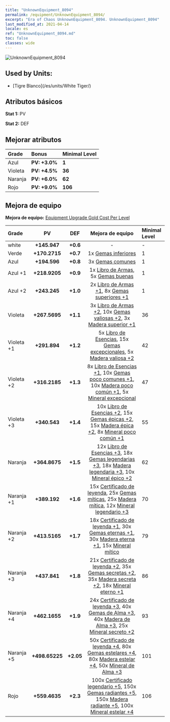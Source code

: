 ```yaml
---
title: "UnknownEquipment_8094"
permalink: /equipment/UnknownEquipment_8094/
excerpt: "Era of Chaos UnknownEquipment_8094. UnknownEquipment_8094"
last_modified_at: 2021-04-14
locale: es
ref: "UnknownEquipment_8094.md"
toc: false
classes: wide
---
```


  ![UnknownEquipment_8094](/images/e/e_8094.png)

## Used by Units:

* [Tigre Blanco](/es/units/White Tiger/) 


## Atributos básicos
 **Stat 1:** PV

 **Stat 2:** DEF

## Mejorar atributos

  |     Grade    |   Bonus | Minimal Level | 
  |:-------------|:--------|:--------------| 
  | Azul | **PV: +3.0%** | **1** | 
  | Violeta | **PV: +4.5%** | **36** | 
  | Naranja | **PV: +6.0%** | **62** | 
  | Rojo | **PV: +9.0%** | **106** | 


## Mejora de equipo
 **Mejora de equipo:** [Equipment Upgrade Gold Cost Per Level](/equipment/EquipmentUpgradeCostPerLevel/) 

  |          Grade      | PV | DEF | Mejora de equipo | Minimal Level |
  |:--------------------|:---------:|:---------:|:----------------:|:--------------|
  | white | **+145.947** | **+0.6** | - | - |
  | Verde | **+170.2715** | **+0.7** | 1x [Gemas inferiores](/es/Items/mat_4/) | 1 |
  | Azul | **+194.596** | **+0.8** | 3x [Gemas comunes](/es/Items/mat_10/) | 1 |
  | Azul +1 | **+218.9205** | **+0.9** | 1x [Libro de Armas](/es/Items/mat_18/), 5x [Gemas buenas](/es/Items/mat_16/) | 1 |
  | Azul +2 | **+243.245** | **+1.0** | 2x [Libro de Armas +1](/es/Items/mat_25/), 8x [Gemas superiores +1](/es/Items/mat_23/) | 1 |
  | Violeta | **+267.5695** | **+1.1** | 3x [Libro de Armas +2](/es/Items/mat_32/), 10x [Gemas valiosas +2](/es/Items/mat_30/), 3x [Madera superior +1](/es/Items/mat_20/) | 36 |
  | Violeta +1 | **+291.894** | **+1.2** | 5x [Libro de Esencias](/es/Items/mat_39/), 15x [Gemas excepcionales](/es/Items/mat_37/), 5x [Madera valiosa +2](/es/Items/mat_27/) | 42 |
  | Violeta +2 | **+316.2185** | **+1.3** | 8x [Libro de Esencias +1](/es/Items/mat_46/), 10x [Gemas poco comunes +1](/es/Items/mat_44/), 10x [Madera poco común +1](/es/Items/mat_41/), 5x [Mineral excepcional](/es/Items/mat_33/) | 47 |
  | Violeta +3 | **+340.543** | **+1.4** | 10x [Libro de Esencias +2](/es/Items/mat_53/), 15x [Gemas épicas +2](/es/Items/mat_51/), 15x [Madera épica +2](/es/Items/mat_48/), 8x [Mineral poco común +1](/es/Items/mat_40/) | 55 |
  | Naranja | **+364.8675** | **+1.5** | 12x [Libro de Esencias +3](/es/Items/mat_60/), 18x [Gemas legendarias +3](/es/Items/mat_58/), 18x [Madera legendaria +3](/es/Items/mat_55/), 10x [Mineral épico +2](/es/Items/mat_47/) | 62 |
  | Naranja +1 | **+389.192** | **+1.6** | 15x [Certificado de leyenda](/es/Items/mat_67/), 25x [Gemas míticas](/es/Items/mat_65/), 25x [Madera mítica](/es/Items/mat_62/), 12x [Mineral legendario +3](/es/Items/mat_54/) | 70 |
  | Naranja +2 | **+413.5165** | **+1.7** | 18x [Certificado de leyenda +1](/es/Items/mat_74/), 30x [Gemas eternas +1](/es/Items/mat_72/), 30x [Madera eterna +1](/es/Items/mat_69/), 15x [Mineral mítico](/es/Items/mat_61/) | 79 |
  | Naranja +3 | **+437.841** | **+1.8** | 21x [Certificado de leyenda +2](/es/Items/mat_81/), 35x [Gemas secretas +2](/es/Items/mat_79/), 35x [Madera secreta +2](/es/Items/mat_76/), 18x [Mineral eterno +1](/es/Items/mat_68/) | 86 |
  | Naranja +4 | **+462.1655** | **+1.9** | 24x [Certificado de leyenda +3](/es/Items/mat_88/), 40x [Gemas de Alma +3](/es/Items/mat_86/), 40x [Madera de Alma +3](/es/Items/mat_83/), 25x [Mineral secreto +2](/es/Items/mat_75/) | 93 |
  | Naranja +5 | **+498.65225** | **+2.05** | 50x [Certificado de leyenda +4](/es/Items/mat_95/), 80x [Gemas estelares +4](/es/Items/mat_93/), 80x [Madera estelar +4](/es/Items/mat_90/), 50x [Mineral de Alma +3](/es/Items/mat_82/) | 101 |
  | Rojo | **+559.4635** | **+2.3** | 100x [Certificado legendario +5](/es/Items/mat_102/), 150x [Gemas radiantes +5](/es/Items/mat_100/), 150x [Madera radiante +5](/es/Items/mat_97/), 100x [Mineral estelar +4](/es/Items/mat_89/) | 106 |

